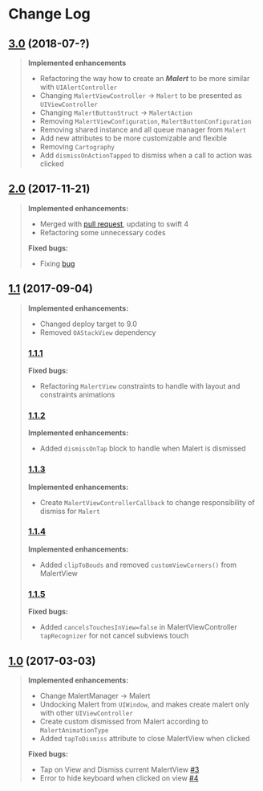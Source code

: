 # Change Log

## [3.0](https://github.com/vitormesquita/Malert/tree/3.0) (2018-07-?)
>
>**Implemented enhancements**
>
>- Refactoring the way how to create an ***Malert*** to be more similar with `UIAlertController`
>- Changing `MalertViewController` -> `Malert` to be presented as `UIViewController`
>- Changing `MalertButtonStruct` -> `MalertAction`
>- Removing `MalertViewConfiguration`, `MalertButtonConfiguration`
>- Removing shared instance and all queue manager from `Malert`
>- Add new attributes to be more customizable and flexible
>- Removing `Cartography`
>- Add `dismissOnActionTapped` to dismiss when a call to action was clicked
>

## [2.0](https://github.com/vitormesquita/Malert/tree/2.0) (2017-11-21)
>
> **Implemented enhancements:**
>
>- Merged with [pull request](https://github.com/vitormesquita/Malert/pull/8), updating to swift 4
>- Refactoring some unnecessary codes
>
>**Fixed bugs:**
>
>- Fixing [bug](https://github.com/vitormesquita/Malert/issues/9)
>

## [1.1](https://github.com/vitormesquita/Malert/tree/1.1) (2017-09-04)
> 
> **Implemented enhancements:**
> 
> - Changed deploy target to 9.0
> - Removed `OAStackView` dependency
> 
> ### [1.1.1](https://github.com/vitormesquita/Malert/tree/1.1.1)
> 
> **Fixed bugs:**
> 
> - Refactoring `MalertView` constraints to handle with layout and constraints animations
> 
> ### [1.1.2](https://github.com/vitormesquita/Malert/tree/1.1.2)
> 
> **Implemented enhancements:**
> 
> - Added `dismissOnTap` block to handle when Malert is dismissed
>
> ### [1.1.3](https://github.com/vitormesquita/Malert/tree/1.1.3)
> 
> **Implemented enhancements:** 
> 
> - Create `MalertViewControllerCallback` to change responsibility of dismiss for `Malert`
>
> ### [1.1.4](https://github.com/vitormesquita/Malert/tree/1.1.4)
>
> **Implemented enhancements:**
>
> - Added `clipToBouds` and removed `customViewCorners()` from MalertView
>
> ### [1.1.5](https://github.com/vitormesquita/Malert/tree/1.1.5)
>
> **Fixed bugs:**
> 
> - Added `cancelsTouchesInView=false` in MalertViewController `tapRecognizer` for not cancel subviews touch
>

## [1.0](https://github.com/vitormesquita/Malert/tree/1.0) (2017-03-03)
>
> **Implemented enhancements:**
> 
> - Change MalertManager -> Malert
> - Undocking Malert from `UIWindow`, and makes create malert only with other `UIViewController`
> - Create custom dismissed from Malert according to `MalertAnimationType`
> - Added `tapToDismiss` attribute to close MalertView when clicked
>
> **Fixed bugs:**
>
> - Tap on View and Dismiss current MalertView [#3](https://github.com/vitormesquita/Malert/issues/3)
> - Error to hide keyboard when clicked on view [#4](https://github.com/vitormesquita/Malert/issues/4)
>

